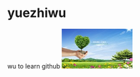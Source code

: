 # yuezhiwu
wu to learn github
![image](https://github.com/yuezhewei/yuezhiwu/blob/master/image/f1.jpg)

